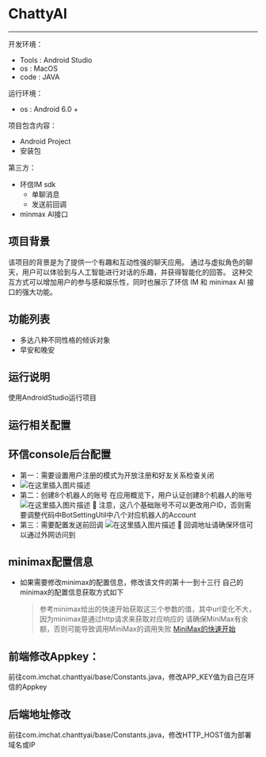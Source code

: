 # ChattyAI
----

开发环境：
- Tools : Android Studio
- os : MacOS
- code : JAVA

运行环境：

- os : Android 6.0 +

项目包含内容：

- Android Project
- 安装包

第三方：

- 环信IM sdk
    - 单聊消息
    - 发送前回调
- minmax AI接口

## 项目背景

该项目的背景是为了提供一个有趣和互动性强的聊天应用。
通过与虚拟角色的聊天，用户可以体验到与人工智能进行对话的乐趣，并获得智能化的回答。
这种交互方式可以增加用户的参与感和娱乐性，同时也展示了环信 IM 和 minimax AI 接口的强大功能。

## 功能列表

- 多达八种不同性格的倾诉对象
- 早安和晚安

## 运行说明

使用AndroidStudio运行项目


## 运行相关配置

## 环信console后台配置
- 第一：需要设置用户注册的模式为开放注册和好友关系检查关闭
- ![在这里插入图片描述](https://img-blog.csdnimg.cn/direct/4b0262991fa3493f80af8bbe744127a9.png#pic_center)
- 第二：创建8个机器人的账号
在应用概览下，用户认证创建8个机器人的账号
![在这里插入图片描述](https://img-blog.csdnimg.cn/direct/eaf628e989eb4a90989a82c1fe559b17.png#pic_center)
🤖 注意，这八个基础账号不可以更改用户ID，否则需要调整代码中BotSettingUtil中八个对应机器人的Account
- 第三：需要配置发送前回调
![在这里插入图片描述](https://img-blog.csdnimg.cn/direct/9ceb5eb7e51049f2b38db1c44d86ba75.png#pic_center)
🤖 回调地址请确保环信可以通过外网访问到
## minimax配置信息
- 如果需要修改minimax的配置信息，修改该文件的第十一到十三行
    自己的minimax的配置信息获取方式如下
    > 参考minimax给出的快速开始获取这三个参数的值，其中url变化不大，因为minimax是通过http请求来获取对应响应的
    > 请确保MiniMax有余额，否则可能导致调用MiniMax的调用失败
    [MiniMax的快速开始](https://api.minimax.chat/v1/text/chatcompletion_pro?GroupId=)

## 前端修改Appkey：

前往com.imchat.chanttyai/base/Constants.java，修改APP_KEY值为自己在环信的Appkey

## 后端地址修改

前往com.imchat.chanttyai/base/Constants.java，修改HTTP_HOST值为部署域名或IP
